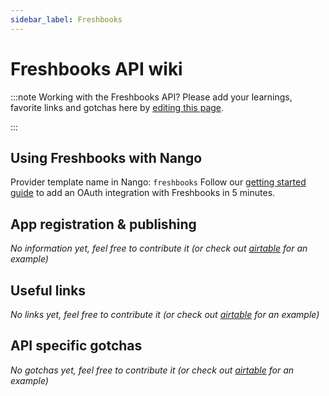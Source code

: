 ```yaml
---
sidebar_label: Freshbooks
---
```

# Freshbooks API wiki

:::note Working with the Freshbooks API?
Please add your learnings, favorite links and gotchas here by [editing this page](https://github.com/nangohq/nango/tree/master/docs/docs/providers/freshbooks.md).

:::

## Using Freshbooks with Nango
Provider template name in Nango: `freshbooks`
Follow our [getting started guide](../reference/guide.md) to add an OAuth integration with Freshbooks in 5 minutes.

## App registration & publishing
*No information yet, feel free to contribute it (or check out [airtable](airtable.md) for an example)*


## Useful links
*No links yet, feel free to contribute it (or check out [airtable](airtable.md) for an example)*

## API specific gotchas
*No gotchas yet, feel free to contribute it (or check out [airtable](airtable.md) for an example)*
